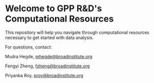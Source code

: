 # Welcome to GPP R&D's Computational Resources

This repository will help you navigate through computational resources necessary to get started with data analysis.

For questions, contact:

Mudra Hegde, mhegde@broadinstitute.org

Fengyi Zheng, fzheng@broadinstitute.org

Priyanka Roy, proy@broadinstitute.org

